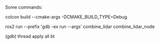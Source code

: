 Some commands:


colcon build --cmake-args -DCMAKE_BUILD_TYPE=Debug

ros2 run --prefix 'gdb -ex run --args' combine_lidar combine_lidar_node

(gdb) thread apply all bt
